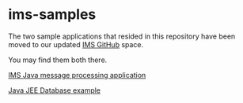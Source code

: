 # ims-samples
The two sample applications that resided in this repository have been moved to our updated [IMS GitHub](https://github.com/imsdev) space.

You may find them both there.

[IMS Java message processing application](https://github.com/imsdev/ims-java-jmp)

[Java JEE Database example](https://github.com/imsdev/ims-java-jee-db)
